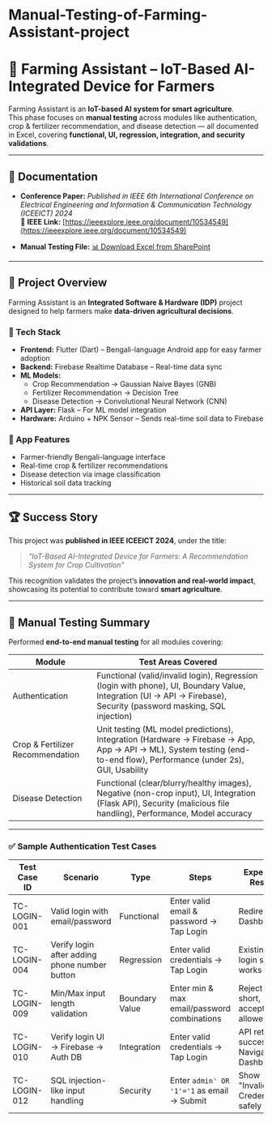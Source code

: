 # Manual-Testing-of-Farming-Assistant-project
# 🌱 Farming Assistant – IoT-Based AI-Integrated Device for Farmers

Farming Assistant is an **IoT-based AI system for smart agriculture**.  
This phase focuses on **manual testing** across modules like authentication, crop & fertilizer recommendation, and disease detection — all documented in Excel, covering **functional, UI, regression, integration, and security validations**.

---

## 📄 Documentation

- **Conference Paper:** *Published in IEEE 6th International Conference on Electrical Engineering and Information & Communication Technology (ICEEICT) 2024*  
  📑 **IEEE Link:** [https://ieeexplore.ieee.org/document/10534549](https://ieeexplore.ieee.org/document/10534549)

- **Manual Testing File:** [📊 Download Excel from SharePoint](https://mistedu-my.sharepoint.com/:x:/g/personal/202014018_student_mist_ac_bd/Ebe9J-7ViJFOqve8b7uC1-cBa35wHKtmSGJkzRceBOJavA?e=T5fo9s)

---

## 📖 Project Overview

Farming Assistant is an **Integrated Software & Hardware (IDP)** project designed to help farmers make **data-driven agricultural decisions**.

### 🔧 Tech Stack

- **Frontend:** Flutter (Dart) – Bengali-language Android app for easy farmer adoption  
- **Backend:** Firebase Realtime Database – Real-time data sync  
- **ML Models:**  
  - Crop Recommendation → Gaussian Naive Bayes (GNB)  
  - Fertilizer Recommendation → Decision Tree  
  - Disease Detection → Convolutional Neural Network (CNN)  
- **API Layer:** Flask – For ML model integration  
- **Hardware:** Arduino + NPK Sensor – Sends real-time soil data to Firebase  

### 📱 App Features

- Farmer-friendly Bengali-language interface  
- Real-time crop & fertilizer recommendations  
- Disease detection via image classification  
- Historical soil data tracking  

---

## 🏆 Success Story

This project was **published in IEEE ICEEICT 2024**, under the title:  

> *"IoT-Based AI-Integrated Device for Farmers: A Recommendation System for Crop Cultivation"*  

This recognition validates the project’s **innovation and real-world impact**, showcasing its potential to contribute toward **smart agriculture**.

---

## 🧪 Manual Testing Summary

Performed **end-to-end manual testing** for all modules covering:

| **Module**                  | **Test Areas Covered**                                                                 |
|----------------------------|---------------------------------------------------------------------------------------|
| Authentication             | Functional (valid/invalid login), Regression (login with phone), UI, Boundary Value, Integration (UI → API → Firebase), Security (password masking, SQL injection) |
| Crop & Fertilizer Recommendation | Unit testing (ML model predictions), Integration (Hardware → Firebase → App, App → API → ML), System testing (end-to-end flow), Performance (under 2s), GUI, Usability |
| Disease Detection          | Functional (clear/blurry/healthy images), Negative (non-crop input), UI, Integration (Flask API), Security (malicious file handling), Performance, Model accuracy |

---

### ✅ Sample Authentication Test Cases

| **Test Case ID** | **Scenario**                                  | **Type**       | **Steps**                                   | **Expected Result**                  |
|------------------|-----------------------------------------------|---------------|---------------------------------------------|-------------------------------------|
| TC-LOGIN-001     | Valid login with email/password               | Functional    | Enter valid email & password → Tap Login    | Redirect to Dashboard               |
| TC-LOGIN-004     | Verify login after adding phone number button | Regression    | Enter valid credentials → Tap Login         | Existing login still works          |
| TC-LOGIN-009     | Min/Max input length validation               | Boundary Value| Enter min & max email/password combinations | Reject too-short, accept max allowed |
| TC-LOGIN-010     | Verify login UI → Firebase → Auth DB          | Integration   | Enter valid credentials → Tap Login         | API returns success → Navigate Dashboard |
| TC-LOGIN-012     | SQL injection-like input handling             | Security      | Enter `admin' OR '1'='1` as email → Submit | Show "Invalid Credentials" safely   |


